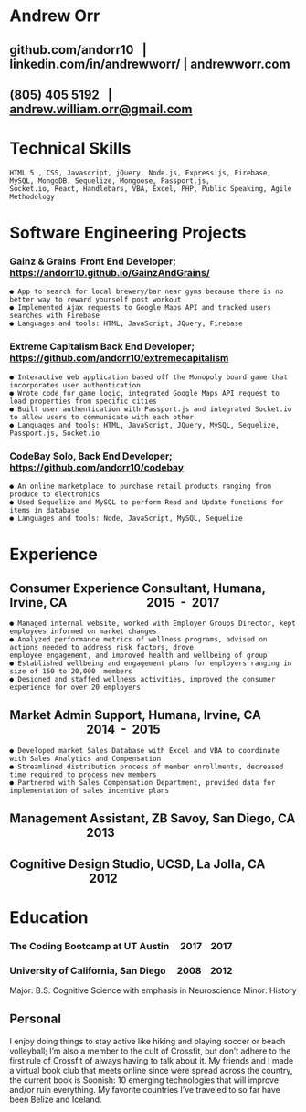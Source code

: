 # Andrew Orr

## github.com/andorr10   | linkedin.com/in/andrewworr/ | andrewworr.com

## (805) 405­ 5192   | andrew.william.orr@gmail.com

# Technical Skills

```
HTML 5 , CSS, Javascript, jQuery, Node.js, Express.js, Firebase, MySQL, MongoDB, Sequelize, Mongoose, Passport.js,
Socket.io, React, Handlebars, VBA, Excel, PHP, Public Speaking, Agile Methodology
```
# Software Engineering Projects

### Gainz & Grains ­ Front End Developer; https://andorr10.github.io/GainzAndGrains/
```
● App to search for local brewery/bar near gyms because there is no better way to reward yourself post workout
● Implemented Ajax requests to Google Maps API and tracked users searches with Firebase
● Languages and tools: HTML, JavaScript, JQuery, Firebase
```
### Extreme Capitalism­ Back End Developer; https://github.com/andorr10/extreme­capitalism

```
● Interactive web application based off the Monopoly board game that incorporates user authentication
● Wrote code for game logic, integrated Google Maps API request to load properties from specific cities
● Built user authentication with Passport.js and integrated Socket.io to allow users to communicate with each other
● Languages and tools: HTML, JavaScript, JQuery, MySQL, Sequelize, Passport.js, Socket.io
```
### CodeBay­ Solo, Back End Developer; https://github.com/andorr10/codebay

```
● An online marketplace to purchase retail products ranging from produce to electronics
● Used Sequelize and MySQL to perform Read and Update functions for items in database
● Languages and tools: Node, JavaScript, MySQL, Sequelize
```
# Experience

## Consumer Experience Consultant, Humana, Irvine, CA                            2015  -­  2017 

```
● Managed internal website, worked with Employer Groups Director, kept employees informed on market changes
● Analyzed performance metrics of wellness programs, advised on actions needed to address risk factors, drove
employee engagement, and improved health and wellbeing of group
● Established well­being and engagement plans for employers ranging in size of 150 to 20,000  members
● Designed and staffed wellness activities, improved the consumer experience for over 20 employers
```
## Market Admin Support, Humana, Irvine, CA                            2014  -­  2015 

```
● Developed market Sales Database with Excel and VBA to coordinate with Sales Analytics and Compensation
● Streamlined distribution process of member enrollments, decreased time required to process new members
● Partnered with Sales Compensation Department, provided data for implementation of sales incentive plans
```
## Management Assistant, ZB Savoy, San Diego, CA                            2013  ­  

## Cognitive Design Studio, UCSD, La Jolla, CA                             2012 

# Education

### The Coding Bootcamp at UT Austin     2017  ­  2017 

### University of California, San Diego     2008  ­  2012 
Major: B.S. Cognitive Science with emphasis in Neuroscience Minor: History

## Personal

I enjoy doing things to stay active like hiking and playing soccer or beach volleyball; I’m also a member to the cult
of Crossfit, but don’t adhere to the first rule of Crossfit of always having to talk about it. My friends and I made a virtual
book club that meets online since were spread across the country, the current book is Soonish: 10 emerging technologies
that will improve and/or ruin everything. My favorite countries I’ve traveled to so far have been Belize and Iceland.
